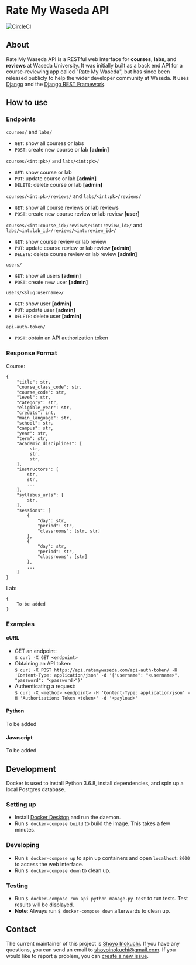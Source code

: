 # Rate My Waseda API
[![CircleCI](https://circleci.com/gh/shoyo/rate-my-waseda-api.svg?style=shield&circle-token=f6ab685a6862214510891e2fe190379012666e2b)](https://circleci.com/gh/shoyo-inokuchi/rate-my-waseda-api)

## About
Rate My Waseda API is a RESTful web interface for **courses**, **labs**, and **reviews** at Waseda University. It was initially built as a back end API for a course-reviewing app called "Rate My Waseda", but has since been released publicly to help the wider developer community at Waseda. It uses [Django](https://www.djangoproject.com) and the [Django REST Framework](https://www.django-rest-framework.org/).

## How to use
### Endpoints
`courses/` and `labs/`
* `GET`: show all courses or labs
* `POST`: create new course or lab **[admin]**

`courses/<int:pk>/` and `labs/<int:pk>/`
* `GET`: show course or lab
* `PUT`: update course or lab **[admin]**
* `DELETE`: delete course or lab **[admin]**

`courses/<int:pk>/reviews/` and `labs/<int:pk>/reviews/`
* `GET`: show all course reviews or lab reviews
* `POST`: create new course review or lab review **[user]**

`courses/<int:course_id>/reviews/<int:review_id>/` and `labs/<int:lab_id>/reviews/<int:review_id>/`
* `GET`: show course review or lab review
* `PUT`: update course review or lab review **[admin]**
* `DELETE`: delete course review or lab review **[admin]**

`users/`
* `GET`: show all users **[admin]**
* `POST`: create new user **[admin]**

`users/<slug:username>/`
* `GET`: show user **[admin]**
* `PUT`: update user **[admin]**
* `DELETE`: delete user **[admin]**

`api-auth-token/`
* `POST`: obtain an API authorization token

### Response Format
Course:

    {
        "title": str,
        "course_class_code": str,
        "course_code": str,
        "level": str, 
        "category": str, 
        "eligible_year": str,
        "credits": int,
        "main_language": str, 
        "school": str, 
        "campus": str, 
        "year": str, 
        "term": str, 
        "academic_disciplines": [
             str, 
             str, 
             str, 
        ],
        "instructors": [
            str,
            str,
            ...
        ],
        "syllabus_urls": [
            str,
        ],
        "sessions": [
            {
                "day": str, 
                "period": str, 
                "classrooms": [str, str]
            },
            {
                "day": str, 
                "period": str,
                "classrooms": [str]
            },
            ...
        ]
    }
    
Lab:
    
    {
        To be added
    }

### Examples
#### cURL
* GET an endpoint:  
`$ curl -X GET <endpoint>`
* Obtaining an API token:  
`$ curl -X POST https://api.ratemywaseda.com/api-auth-token/ -H 'Content-Type: application/json' -d '{"username": "<username>", "password": "<password>"}'`
* Authenticating a request:  
`$ curl -X <method> <endpoint> -H 'Content-Type: application/json' -H 'Authorization: Token <token>' -d '<payload>'`

#### Python
To be added

#### Javascript
To be added

## Development
Docker is used to install Python 3.6.8, install dependencies, and spin up a local Postgres database.
### Setting up
* Install [Docker Desktop](https://www.docker.com/products/docker-desktop) and run the daemon.
* Run `$ docker-compose build` to build the image. This takes a few minutes.

### Developing
* Run `$ docker-compose up` to spin up containers and open `localhost:8000` to access the web interface.
* Run `$ docker-compose down` to clean up.

### Testing
* Run `$ docker-compose run api python manage.py test` to run tests. Test results will be displayed.
* **Note**: Always run `$ docker-compose down` afterwards to clean up.

## Contact
The current maintainer of this project is [Shoyo Inokuchi](https://github.com/shoyo-inokuchi). If you have any questions, you can send an email to shoyoinokuchi@gmail.com. If you would like to report a problem, you can [create a new issue](https://github.com/shoyo-inokuchi/rate-my-waseda-api/issues).
